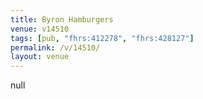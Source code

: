 ```yaml
---
title: Byron Hamburgers
venue: v14510
tags: [pub, "fhrs:412278", "fhrs:428127"]
permalink: /v/14510/
layout: venue
---
```

null